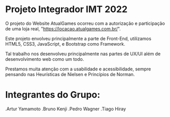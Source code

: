 # Projeto Integrador IMT 2022

O projeto do Website AtualGames ocorreu com a autorização e participação de uma loja real, "https://locacao.atualgames.com.br/".

Este projeto envolveu principalmente a parte de Front-End, utilizamos HTML5, CSS3, JavaScript, e Bootstrap como Framework.

Tal trabalho nos desenvolveu principalmente nas partes de UX/UI além de desenvolvimento web como um todo. 

Prestamos muita atenção com a usabilidade e acessibilidade, sempre pensando nas Heurísticas de Nielsen e Princípios de Norman.

# Integrantes do Grupo:
.Artur Yamamoto
.Bruno Kenji
.Pedro Wagner
.Tiago Hiray
